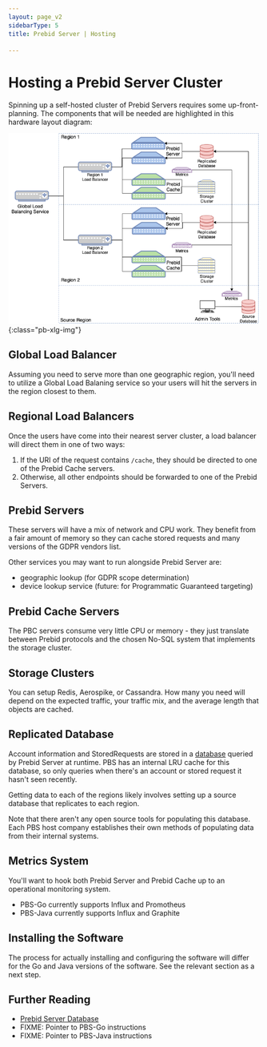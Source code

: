 ```yaml
---
layout: page_v2
sidebarType: 5
title: Prebid Server | Hosting

---
```


# Hosting a Prebid Server Cluster

Spinning up a self-hosted cluster of Prebid Servers requires some up-front-planning.
The components that will be needed are highlighted in this hardware
layout diagram:

![Prebid Server Hardware Layout](/assets/images/prebid-server/pbs-hardware-layout.png){:class="pb-xlg-img"}

## Global Load Balancer

Assuming you need to serve more than one geographic region, you'll need to utilize a Global Load Balaning service so your users will hit the
servers in the region closest to them.

## Regional Load Balancers

Once the users have come into their nearest server cluster, a load balancer will direct them in one of two ways:

1) If the URI of the request contains `/cache`, they should be directed to one of the Prebid Cache servers. 
2) Otherwise, all other endpoints should be forwarded to one of the Prebid Servers.

## Prebid Servers

These servers will have a mix of network and CPU work. They benefit
from a fair amount of memory so they can cache stored requests
and many versions of the GDPR vendors list.

Other services you may want to run alongside Prebid Server are:

- geographic lookup (for GDPR scope determination)
- device lookup service (future: for Programmatic Guaranteed targeting)

## Prebid Cache Servers

The PBC servers consume very little CPU or memory - they just translate
between Prebid protocols and the chosen No-SQL system that implements the storage cluster.

## Storage Clusters

You can setup Redis, Aerospike, or Cassandra. How many you need will
depend on the expected traffic, your traffic mix, and the average length that objects are cached.

## Replicated Database

Account information and StoredRequests are stored in a [database](/prebid-server/hosting/pbs-database.html)
queried by Prebid Server at runtime.
PBS has an internal LRU cache for this database, so only queries when there's an account or stored request it hasn't seen recently.

Getting data to each of the regions likely involves setting up a
source database that replicates to each region.

Note that there aren't any open source tools for populating this
database. Each PBS host company establishes their own methods of
populating data from their internal systems.

## Metrics System

You'll want to hook both Prebid Server and Prebid Cache up to an
operational monitoring system.

- PBS-Go currently supports Influx and Promotheus
- PBS-Java currently supports Influx and Graphite

## Installing the Software

The process for actually installing and configuring the software will differ for
the Go and Java versions of the software. See the relevant section
as a next step.

## Further Reading

- [Prebid Server Database](/prebid-server/hosting/pbs-database.html)
- FIXME: Pointer to PBS-Go instructions
- FIXME: Pointer to PBS-Java instructions
